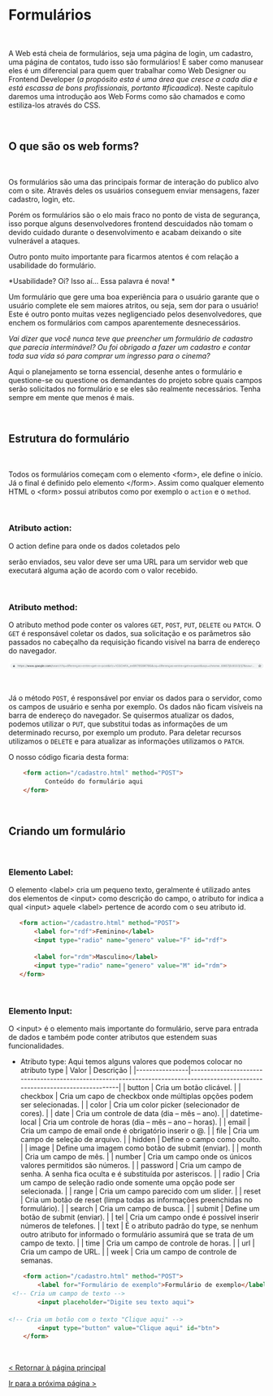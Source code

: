 # Formulários
  
  
&nbsp;
  
   
 A Web está cheia de formulários, seja uma página de login, um cadastro, uma página de contatos, tudo isso são formulários! E saber como manusear eles é um diferencial para quem quer trabalhar como Web Designer ou Frontend Developer (*a propósito esta é uma área que cresce a cada dia e está escassa de bons profissionais, portanto #ficaadica*). 
Neste capítulo daremos uma introdução aos Web Forms como são chamados e como estiliza-los através do CSS. 
  
  
&nbsp;
  
   
 ## O que são os web forms?
   
  
&nbsp;
  
   
 Os formulários são uma das principais formar de interação do publico alvo com o site. Através deles os usuários conseguem enviar mensagens, fazer cadastro, login, etc. 
   
Porém os formulários são o elo mais fraco no ponto de vista de segurança, isso porque alguns desenvolvedores frontend descuidados não tomam o devido cuidado durante o desenvolvimento e acabam deixando o site vulnerável a ataques.
  
Outro ponto muito importante para ficarmos atentos é com relação a usabilidade do formulário.

*Usabilidade? Oi? Isso aí… Essa palavra é nova! *

Um formulário que gere uma boa experiência para o usuário garante que o usuário complete ele sem maiores atritos, ou seja, sem dor para o usuário! Este é outro ponto muitas vezes negligenciado pelos desenvolvedores, que enchem os formulários com campos aparentemente desnecessários. 

*Vai dizer que você nunca teve que preencher um formulário de cadastro que parecia interminável?
Ou foi obrigado a fazer um cadastro e contar toda sua vida só para comprar um ingresso para o cinema?*

Aqui o planejamento se torna essencial, desenhe antes o formulário e questione-se ou questione os demandantes do projeto sobre quais campos serão solicitados no formulário e se eles são realmente necessários. Tenha sempre em mente que menos é mais.
  
  
&nbsp;
  
   
 ## Estrutura do formulário
   
  
&nbsp;
  
   
 Todos os formulários começam com o elemento \<form\>, ele define o início. Já o final é definido pelo elemento \</form\>. Assim como qualquer elemento HTML o \<form\> possui atributos como por exemplo o ```action``` e o ```method```.
  
  
&nbsp;
  
   
 ### Atributo action:
 
 O action define para onde os dados coletados pelo <form> serão enviados, seu valor deve ser uma URL para um servidor web que executará alguma ação de acordo com o valor recebido.
  
  
&nbsp;
  
   
 ### Atributo method:
 
 O atributo method pode conter os valores ```GET```, ```POST```, ```PUT```, ```DELETE``` ou ```PATCH```. O ```GET``` é responsável coletar os dados, sua solicitação e os parâmetros são passados no cabeçalho da requisição ficando visível na barra de endereço do navegador. 
 
![Method GET](imagens/method.png)
  
  
&nbsp;
  
   
 Já o método ```POST```, é responsável por enviar os dados para o servidor, como os campos de usuário e senha por exemplo. Os dados não ficam visíveis na barra de endereço do navegador. 
Se quisermos atualizar os dados, podemos utilizar o ```PUT```, que substitui todas as informações de um determinado recurso, por exemplo um produto. Para deletar recursos utilizamos o ```DELETE``` e para atualizar as informações utilizamos o ```PATCH```.
  
  
O nosso código ficaria desta forma:

```html
    <form action="/cadastro.html" method="POST">
    	  Conteúdo do formulário aqui
    </form>
```
  
  
&nbsp;
  
   
 ## Criando um formulário
  
  
&nbsp;
  
   
 ### Elemento Label:
 
 O elemento \<label\> cria um pequeno texto, geralmente é utilizado antes dos elementos de \<input\> como descrição do campo, o atributo for indica a qual \<input\> aquele \<label\> pertence de acordo com o seu atributo id.
 
 ```html
    <form action="/cadastro.html" method="POST">
        <label for="rdf">Feminino</label>
        <input type="radio" name="genero" value="F" id="rdf">

        <label for="rdm">Masculino</label>
        <input type="radio" name="genero" value="M" id="rdm">
    </form>
```
  
  
&nbsp;
  
   
### Elemento Input:

O \<input\> é o elemento mais importante do formulário, serve para entrada de dados e também pode conter atributos que estendem suas funcionalidades.
  
  
  * Atributo type: Aqui temos alguns valores que podemos colocar no atributo type
  | ﻿Valor          | Descrição                                                                                                                    |
|----------------|------------------------------------------------------------------------------------------------------------------------------|
| button         | Cria um botão clicável.                                                                                                      |
| checkbox       | Cria um capo de checkbox onde múltiplas opções podem ser selecionadas.                                                       |
| color          | Cria um color picker (selecionador de cores).                                                                                |
| date           | Cria um controle de data (dia – mês – ano).                                                                                  |
| datetime-local | Cria um controle de horas (dia – mês – ano – horas).                                                                         |
| email          | Cria um campo de email onde é obrigatório inserir o @.                                                                       |
| file           | Cria um campo de seleção de arquivo.                                                                                         |
| hidden         | Define o campo como oculto.                                                                                                  |
| image          | Define uma imagem como botão de submit (enviar).                                                                             |
| month          | Cria um campo de mês.                                                                                                        |
| number         | Cria um campo onde os únicos valores permitidos são números.                                                                 |
| password       | Cria um campo de senha. A senha fica oculta e é substituída por asteriscos.                                                  |
| radio          | Cria um campo de seleção radio onde somente uma opção pode ser selecionada.                                                  |
| range          | Cria um campo parecido com um slider.                                                                                        |
| reset          | Cria um botão de reset (limpa todas as informações preenchidas no formulário).                                               |
| search         | Cria um campo de busca.                                                                                                      |
| submit         | Define um botão de submit (enviar).                                                                                          |
| tel            | Cria um campo onde é possível inserir números de telefones.                                                                  |
| text           | É o atributo padrão do type, se nenhum outro atributo for informado o formulário assumirá que se trata de um campo de texto. |
| time           | Cria um campo de controle de horas.                                                                                          |
| url            | Cria um campo de URL.                                                                                                        |
| week           | Cria um campo de controle de semanas.                                                                       
  
  

```html
    <form action="/cadastro.html" method="POST">
        <label for="Formulário de exemplo">Formulário de exemplo</label>
 <!-- Cria um campo de texto -->
        <input placeholder="Digite seu texto aqui">

<!-- Cria um botão com o texto "Clique aqui" -->
        <input type="button" value="Clique aqui" id="btn">
    </form>
```



  
  
&nbsp;
  
   
[< Retornar à página principal](../README.md)
  
  
[Ir para a próxima página >](15-Elementos-semânticos.md)
